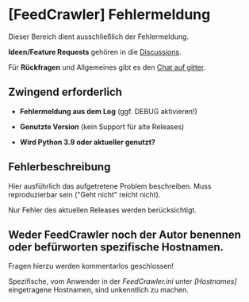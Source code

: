 # [FeedCrawler] Fehlermeldung

Dieser Bereich dient ausschließlich der Fehlermeldung.

**Ideen/Feature Requests** gehören in die [Discussions](https://github.com/rix1337/FeedCrawler/discussions/).

Für **Rückfragen** und Allgemeines gibt es den [Chat auf gitter](https://gitter.im/FeedCrawler/Lobby).

## Zwingend erforderlich

- **Fehlermeldung aus dem Log** (ggf. DEBUG aktivieren!)

- **Genutzte Version** (kein Support für alte Releases)

- **Wird Python 3.9 oder aktueller genutzt?**

## Fehlerbeschreibung

Hier ausführlich das aufgetretene Problem beschreiben. Muss reproduzierbar sein ("Geht nicht" reicht nicht).

Nur Fehler des aktuellen Releases werden berücksichtigt.

## Weder FeedCrawler noch der Autor benennen oder befürworten spezifische Hostnamen.
Fragen hierzu werden kommentarlos geschlossen!

Spezifische, vom Anwender in der _FeedCrawler.ini_ unter _[Hostnames]_ eingetragene Hostnamen, sind unkenntlich zu machen.
